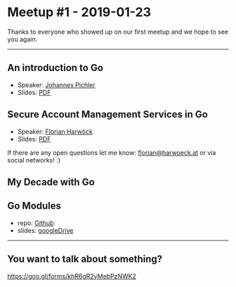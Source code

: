 # Meetup #1 - 2019-01-23
Thanks to everyone who showed up on our first meetup and we hope to see you again. 

---

## An introduction to Go

- Speaker: [Johannes Pichler](https://johannespichler.com)
- Slides: [PDF](slides/an-introduction-to-go.pdf)

## Secure Account Management Services in Go

- Speaker: [Florian Harwöck](https://harwoeck.at)
- Slides: [PDF](https://harwoeck.at/talks/2018-01/gopher-meetup-1/Secure_Account_Management_Services_by_Florian_Harwoeck.pdf)

If there are any open questions let me know: florian@harwoeck.at or via social networks! :)

## My Decade with Go

## Go Modules
- repo: [Github](https://github.com/GophersLinz/go-modules)
- slides: [googleDrive](https://docs.google.com/presentation/d/1pvXwoKyWqZ3Th3YRv0ibTM4_ddYzvXQyJn9UPM0LDuA/edit?usp=sharing)

---

## You want to talk about something?
https://goo.gl/forms/khR6gR2yMebPzNWK2
